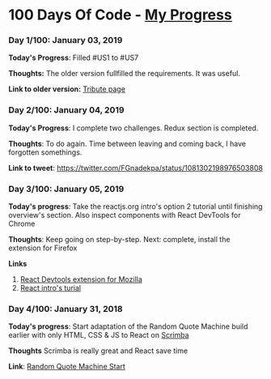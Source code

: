 # 100 Days Of Code - [My Progress](/log.md)

### Day 1/100: January 03, 2019
<!--
Day 1/100 was yesterday
-->
**Today's Progress**: Filled #US1 to #US7

**Thoughts:** The older version fullfilled the requirements. It was useful.

**Link to older version:** [Tribute page](https://fleuronvilik.github.io/tribute-page)

### Day 2/100: January 04, 2019
**Today's Progress**: I complete two challenges. Redux section is completed.

**Thoughts**: To do again. Time between leaving and coming back, I have forgotten somethings.
<!--
0. **CSS HOW-TO**: [By Rachel Andrew](https://www.smashingmagazine.com/2019/01/how-to-learn-css/)
1. **MDN HACKS MUST READ**: [Top Ten](https://hacks.mozilla.org/2018/12/mozilla-hacks-10-most-read-posts-of-2018/)
-->

**Link to tweet**: https://twitter.com/FGnadekpa/status/1081302198976503808

### Day 3/100: January 05, 2019
**Today's progress**: Take the reactjs.org intro's option 2 tutorial until finishing overview's section. Also inspect components with React DevTools for Chrome

**Thoughts**: Keep going on step-by-step. Next: complete, install the extension for Firefox

**Links** 
1. [React Devtools extension for Mozilla](https://addons.mozilla.org/en-US/firefox/addon/react-devtools/)
2. [React intro's turial](https://reactjs.org/tutorial/tutorial.html)


### Day 4/100: January 31, 2018
**Today's progress**: Start adaptation of the Random Quote Machine build earlier with only HTML, CSS & JS to React on [Scrimba](https://scrimba.com)

**Thoughts** Scrimba is really great and React save time

**Link**: [Random Quote Machine Start](https://scrimba.com/c/cwpd2KHw) 
